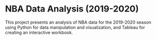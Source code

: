 # NBA Data Analysis (2019-2020)

This project presents an analysis of NBA data for the 2019-2020 season using Python for data manipulation and visualization, and Tableau for creating an interactive workbook.
